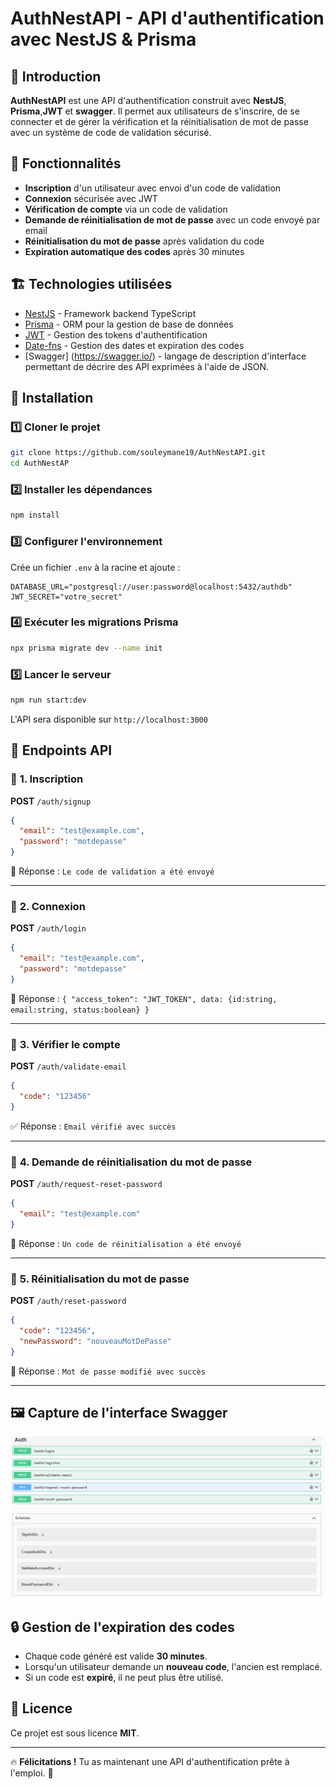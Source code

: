 # AuthNestAPI  - API d'authentification avec NestJS & Prisma

## 🚀 Introduction
**AuthNestAPI** est une API d'authentification construit avec **NestJS**, **Prisma**,**JWT** et **swagger**. Il permet aux utilisateurs de s'inscrire, de se connecter et de gérer la vérification et la réinitialisation de mot de passe avec un système de code de validation sécurisé.

## 📌 Fonctionnalités
- **Inscription** d'un utilisateur avec envoi d'un code de validation
- **Connexion** sécurisée avec JWT
- **Vérification de compte** via un code de validation
- **Demande de réinitialisation de mot de passe** avec un code envoyé par email
- **Réinitialisation du mot de passe** après validation du code
- **Expiration automatique des codes** après 30 minutes

## 🏗️ Technologies utilisées
- [NestJS](https://nestjs.com/) - Framework backend TypeScript
- [Prisma](https://www.prisma.io/) - ORM pour la gestion de base de données
- [JWT](https://jwt.io/) - Gestion des tokens d'authentification
- [Date-fns](https://date-fns.org/) - Gestion des dates et expiration des codes
- [Swagger] (https://swagger.io/) - langage de description d'interface permettant de décrire des API exprimées à l'aide de JSON.

## 📖 Installation

### 1️⃣ **Cloner le projet**
```sh
git clone https://github.com/souleymane19/AuthNestAPI.git
cd AuthNestAP
```

### 2️⃣ **Installer les dépendances**
```sh
npm install
```

### 3️⃣ **Configurer l'environnement**
Crée un fichier `.env` à la racine et ajoute :
```env
DATABASE_URL="postgresql://user:password@localhost:5432/authdb"
JWT_SECRET="votre_secret"
```

### 4️⃣ **Exécuter les migrations Prisma**
```sh
npx prisma migrate dev --name init
```

### 5️⃣ **Lancer le serveur**
```sh
npm run start:dev
```
L'API sera disponible sur `http://localhost:3000`

## 🔑 Endpoints API

### 📌 **1. Inscription**
**POST** `/auth/signup`
```json
{
  "email": "test@example.com",
  "password": "motdepasse"
}
```
📩 Réponse : `Le code de validation a été envoyé`

---

### 📌 **2. Connexion**
**POST** `/auth/login`
```json
{
  "email": "test@example.com",
  "password": "motdepasse"
}
```
🔑 Réponse : `{ "access_token": "JWT_TOKEN", data: {id:string, email:string, status:boolean} }`

---


### 📌 **3. Vérifier le compte**
**POST** `/auth/validate-email`
```json
{
  "code": "123456"
}
```
✅ Réponse : `Email vérifié avec succès`

---

### 📌 **4. Demande de réinitialisation du mot de passe**
**POST** `/auth/request-reset-password`
```json
{
  "email": "test@example.com"
}
```
📩 Réponse : `Un code de réinitialisation a été envoyé`

---

### 📌 **5. Réinitialisation du mot de passe**
**POST** `/auth/reset-password`
```json
{
  "code": "123456",
  "newPassword": "nouveauMotDePasse"
}
```
🔄 Réponse : `Mot de passe modifié avec succès`

---

## 🖼️ Capture de l'interface Swagger

![Swagger Interface](./src/assets/images/interface.png)

## 🔒 Gestion de l'expiration des codes
- Chaque code généré est valide **30 minutes**.
- Lorsqu'un utilisateur demande un **nouveau code**, l'ancien est remplacé.
- Si un code est **expiré**, il ne peut plus être utilisé.

## 📜 Licence
Ce projet est sous licence **MIT**.

---

🔥 **Félicitations !** Tu as maintenant une API d'authentification prête à l'emploi. 🚀

